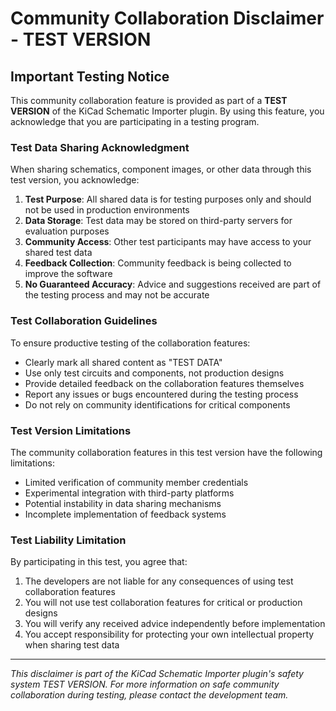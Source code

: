 # Community Collaboration Disclaimer - TEST VERSION

## Important Testing Notice

This community collaboration feature is provided as part of a **TEST VERSION** of the KiCad Schematic Importer plugin. By using this feature, you acknowledge that you are participating in a testing program.

### Test Data Sharing Acknowledgment

When sharing schematics, component images, or other data through this test version, you acknowledge:

1. **Test Purpose**: All shared data is for testing purposes only and should not be used in production environments
2. **Data Storage**: Test data may be stored on third-party servers for evaluation purposes
3. **Community Access**: Other test participants may have access to your shared test data
4. **Feedback Collection**: Community feedback is being collected to improve the software
5. **No Guaranteed Accuracy**: Advice and suggestions received are part of the testing process and may not be accurate

### Test Collaboration Guidelines

To ensure productive testing of the collaboration features:

- Clearly mark all shared content as "TEST DATA"
- Use only test circuits and components, not production designs
- Provide detailed feedback on the collaboration features themselves
- Report any issues or bugs encountered during the testing process
- Do not rely on community identifications for critical components

### Test Version Limitations

The community collaboration features in this test version have the following limitations:

- Limited verification of community member credentials
- Experimental integration with third-party platforms
- Potential instability in data sharing mechanisms
- Incomplete implementation of feedback systems

### Test Liability Limitation

By participating in this test, you agree that:

1. The developers are not liable for any consequences of using test collaboration features
2. You will not use test collaboration features for critical or production designs
3. You will verify any received advice independently before implementation
4. You accept responsibility for protecting your own intellectual property when sharing test data

---

*This disclaimer is part of the KiCad Schematic Importer plugin's safety system TEST VERSION. For more information on safe community collaboration during testing, please contact the development team.*